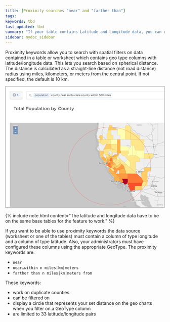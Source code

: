 ```yaml
---
title: [Proximity searches "near" and "farther than"]
tags:
keywords: tbd
last_updated: tbd
summary: "If your table contains Latitude and Longitude data, you can use proximity searches that find entities related to each other by location."
sidebar: mydoc_sidebar
---
```

Proximity keywords allow you to search with spatial filters on data contained in a table or worksheet which contains geo type columns with latitude/longitude data. This lets you search based on spherical distance. The distance is calculated as a straight-line distance (not road distance) radius using miles, kilometers, or meters from the central point. If not specified, the default is 10 km.

 ![](/pages/images/geospatial_search.png "Geospatial search on a geo area map")

{% include note.html content="The latitude and longitude data have to be on the same base tables for the feature to work." %}

If you want to be able to use proximity keywords the data source (worksheet or one of the tables) must contain a column of type longitude and a column of type latitude. Also, your administrators must have configured these columns using the appropriate GeoType. The proximity keywords are.

-   `near`
-   `near…within n miles|km|meters`
-   `farther than n miles|km|meters from`

These keywords:

-   work on duplicate counties
-   can be filtered on
-   display a circle that represents your set distance on the geo charts when you filter on a GeoType column
-   are limited to 33 latitude/longitude pairs
